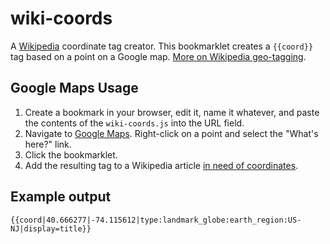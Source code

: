 # wiki-coords

A [Wikipedia](https://en.wikipedia.org/ "Wikipedia") coordinate tag creator. This bookmarklet creates a `{{coord}}` tag based on a point on a Google map. [More on Wikipedia geo-tagging](https://en.wikipedia.org/wiki/Wikipedia:WikiProject_Geographical_coordinates "Wikipedia geo-tagging").

## Google Maps Usage

1. Create a bookmark in your browser, edit it, name it whatever, and paste the contents of the `wiki-coords.js` into the URL field.
2. Navigate to [Google Maps](https://maps.google.com/ "Google Maps"). Right-click on a point and select the "What's here?" link.
3. Click the bookmarklet.
4. Add the resulting tag to a Wikipedia article [in need of coordinates](https://en.wikipedia.org/wiki/Category:Articles_missing_geocoordinate_data_by_country).

## Example output

`{{coord|40.666277|-74.115612|type:landmark_globe:earth_region:US-NJ|display=title}}`
